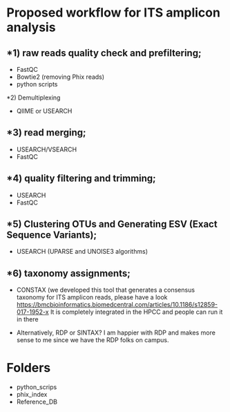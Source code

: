 # Proposed workflow for ITS amplicon analysis

*1) raw reads quality check and prefiltering;
--------------------------------------------
- FastQC
- Bowtie2 (removing Phix reads)
- python scripts

*2) Demultiplexing
- QIIME or USEARCH 

*3) read merging;
----------------
- USEARCH/VSEARCH
- FastQC

*4) quality filtering and trimming;
----------------------------------
- USEARCH
- FastQC

*5) Clustering OTUs and Generating ESV (Exact Sequence Variants);
-----------------------------------------------------------------
- USEARCH (UPARSE and UNOISE3 algorithms)

*6) taxonomy assignments;
-------------------------
- CONSTAX (we developed this tool that generates a consensus taxonomy for ITS amplicon reads, please have a look https://bmcbioinformatics.biomedcentral.com/articles/10.1186/s12859-017-1952-x
It is completely integrated in the HPCC and people can run it in there

- Alternatively, RDP or SINTAX? I am happier with RDP and makes more sense to me since we have the RDP folks on campus.

# Folders
- python_scrips
- phix_index
- Reference_DB
